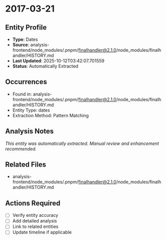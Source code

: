 # 2017-03-21

## Entity Profile
- **Type**: Dates
- **Source**: analysis-frontend/node_modules/.pnpm/finalhandler@2.1.0/node_modules/finalhandler/HISTORY.md
- **Last Updated**: 2025-10-12T03:42:07.701559
- **Status**: Automatically Extracted

## Occurrences
- Found in: analysis-frontend/node_modules/.pnpm/finalhandler@2.1.0/node_modules/finalhandler/HISTORY.md
- Entity Type: dates
- Extraction Method: Pattern Matching

## Analysis Notes
*This entity was automatically extracted. Manual review and enhancement recommended.*

## Related Files
- analysis-frontend/node_modules/.pnpm/finalhandler@2.1.0/node_modules/finalhandler/HISTORY.md

## Actions Required
- [ ] Verify entity accuracy
- [ ] Add detailed analysis
- [ ] Link to related entities
- [ ] Update timeline if applicable
